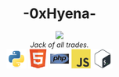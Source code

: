 <h1 align='center'>-0xHyena-</h1>
<div id='lol'align='center'>
    <img src="https://thumbs.gfycat.com/HospitableMerryIndianrockpython-size_restricted.gif">
</div>
<div id='text' align='center'>
   <i>Jack of all trades.</i>

<div id="whatever">
      <img src="https://github.com/devicons/devicon/blob/master/icons/python/python-original.svg" height='40px' width='40px' align='center'>
      <img src="https://github.com/devicons/devicon/blob/master/icons/html5/html5-original.svg" height='40px' width='40px' align='center'>
      <img src="https://github.com/devicons/devicon/blob/master/icons/php/php-original.svg" height='40px' width='40px' align='center'>
      <img src="https://github.com/devicons/devicon/blob/master/icons/javascript/javascript-original.svg" height='40px' width='40px' align='center'>
      <img src="https://github.com/devicons/devicon/blob/master/icons/bash/bash-original.svg" height='40px' width='40px' align='center'>
  </a>
</div>
